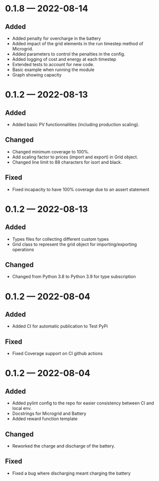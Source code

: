 <a id='changelog-0.1.8'></a>

# 0.1.8 — 2022-08-14

## Added

- Added penalty for overcharge in the battery
- Added impact of the grid elements in the run timestep method of Microgrid.
- Added parameters to control the penalties in the config.
- Added logging of cost and energy at each timestep
- Extended tests to account for new code.
- Basic example when running the module
- Graph showing capacity

<a id='changelog-0.1.2'></a>

# 0.1.2 — 2022-08-13

## Added

- Added basic PV functionnalities (including production scaling).

## Changed

- Changed minimum coverage to 100%.
- Add scaling factor to prices (import and export) in Grid object.
- Changed line limit to 88 characters for isort and black.

## Fixed

- Fixed incapacity to have 100% coverage due to an assert statement

<a id='changelog-0.1.2'></a>

# 0.1.2 — 2022-08-13

## Added

- Types files for collecting different custom types
- Grid class to represent the grid object for importing/exporting operations

## Changed

- Changed from Python 3.8 to Python 3.9 for type subscription

<a id='changelog-0.1.2'></a>

# 0.1.2 — 2022-08-04

## Added

- Added CI for automatic publication to Test PyPi

## Fixed

- Fixed Coverage support on CI github actions

<a id='changelog-0.1.2'></a>

# 0.1.2 — 2022-08-04

## Added

- Added pylint config to the repo for easier consistency between CI and local env.
- Docstrings for Microgrid and Battery
- Added reward function template

## Changed

- Reworked the charge and discharge of the battery.

## Fixed

- Fixed a bug where discharging meant charging the battery
